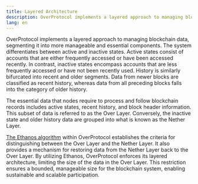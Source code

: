 ```yaml
---
title: Layered Architecture
description: OverProtocol implements a layered approach to managing blockchain data, segmenting it into more manageable and essential components.
lang: en
---
```


OverProtocol implements a layered approach to managing blockchain data, segmenting it into more manageable and essential components. The system differentiates between active and inactive states. Active states consist of accounts that are either frequently accessed or have been accessed recently. In contrast, inactive states encompass accounts that are less frequently accessed or have not been recently used. History is similarly bifurcated into recent and older segments. Data from newer blocks are classified as recent history, whereas data from all preceding blocks falls into the category of older history.

The essential data that nodes require to process and follow blockchain records includes active states, recent history, and block header information. This subset of data is referred to as the Over Layer. Conversely, the inactive state and older history data are grouped into what is known as the Nether Layer.

[The Ethanos algorithm](./ethanos) within OverProtocol establishes the criteria for distinguishing between the Over Layer and the Nether Layer. It also provides a mechanism for restoring data from the Nether Layer back to the Over Layer. By utilizing Ethanos, OverProtocol enforces its layered architecture, limiting the size of the data in the Over Layer. This restriction ensures a bounded, manageable size for the blockchain system, enabling sustainable and scalable participation.
